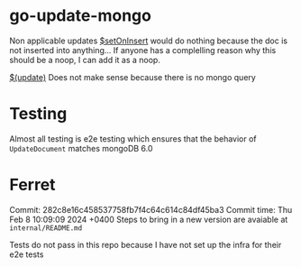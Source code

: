 # go-update-mongo

Non applicable updates
[$setOnInsert](https://www.mongodb.com/docs/manual/reference/operator/update/setOnInsert/) would do nothing because the doc is not inserted into anything... If anyone has a complelling reason why this should be a noop, I can add it as a noop.

[$(update)](https://www.mongodb.com/docs/manual/reference/operator/update/positional/) Does not make sense because there is no mongo query


# Testing
Almost all testing is e2e testing which ensures that the behavior of `UpdateDocument` matches mongoDB 6.0


# Ferret
Commit: 282c8e16c458537758fb7f4c64c614c84df45ba3 
Commit time: Thu Feb 8 10:09:09 2024 +0400
Steps to bring in a new version are avaiable at `internal/README.md`

Tests do not pass in this repo because I have not set up the infra for their e2e tests
